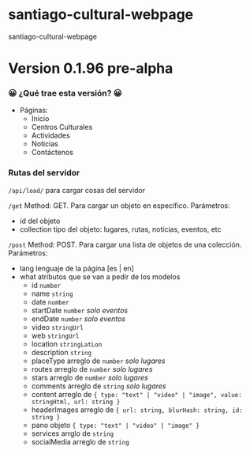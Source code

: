 # santiago-cultural-webpage

santiago-cultural-webpage

# Version 0.1.96 pre-alpha

### 😀 ¿Qué trae esta versión? 😀

- Páginas:
    - Inicio
    - Centros Culturales
    - Actividades
    - Noticias
    - Contáctenos

### Rutas del servidor

```/api/load/``` para cargar cosas del servidor

```/get```  Method: GET. Para cargar un objeto en específico. 
Parámetros:
- id del objeto
- collection tipo del objeto: lugares, rutas, noticias, eventos, etc

```/post``` Method: POST. Para cargar una lista de objetos de una colección. 
Parámetros:  
- lang lenguaje de la página [es | en]
- what atributos que se van a pedir de los modelos
    - id ```number```
    - name ```string```
    - date ```number```
    - startDate ```number``` _solo eventos_
    - endDate ```number``` _solo eventos_
    - video ```stringUrl```
    - web ```stringUrl```
    - location ```stringLatLon```
    - description ```string```
    - placeType arreglo de ```number``` _solo lugares_
    - routes arreglo de ```number``` _solo lugares_
    - stars arreglo de ```number``` _solo lugares_
    - comments arreglo de ```string``` _solo lugares_
    - content arreglo de ```{ type: "text" | "video" | "image", value: stringHtml, url: string }```
    - headerImages arreglo de ```{ url: string, blurHash: string, id: string }```
    - pano objeto ```{ type: "text" | "video" | "image" }```
    - services arrglo de ```string```
    - socialMedia arreglo de ```string```
